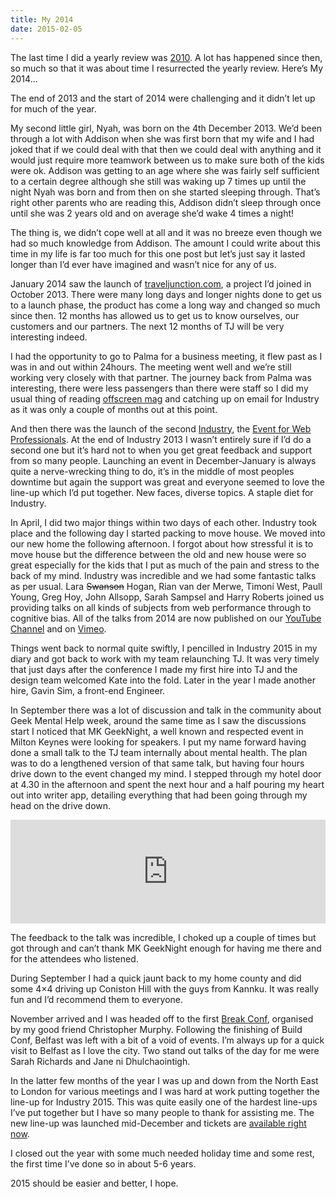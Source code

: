 ```yaml
---
title: My 2014
date: 2015-02-05
---
```

The last time I did a yearly review was [2010](http://www.gavinelliott.co.uk/2010/12/2010-in-review-and-goals-for-2011/ "2010"). A lot has happened since then, so much so that it was about time I resurrected the yearly review. Here’s My 2014…

The end of 2013 and the start of 2014 were challenging and it didn’t let up for much of the year.

My second little girl, Nyah, was born on the 4th December 2013. We’d been through a lot with Addison when she was first born that my wife and I had joked that if we could deal with that then we could deal with anything and it would just require more teamwork between us to make sure both of the kids were ok. Addison was getting to an age where she was fairly self sufficient to a certain degree although she still was waking up 7 times up until the night Nyah was born and from then on she started sleeping through. That’s right other parents who are reading this, Addison didn’t sleep through once until she was 2 years old and on average she’d wake 4 times a night!

The thing is, we didn’t cope well at all and it was no breeze even though we had so much knowledge from Addison. The amount I could write about this time in my life is far too much for this one post but let’s just say it lasted longer than I’d ever have imagined and wasn’t nice for any of us.

January 2014 saw the launch of [traveljunction.com](https://traveljunction.com "traveljunction.com"), a project I’d joined in October 2013. There were many long days and longer nights done to get us to a launch phase, the product has come a long way and changed so much since then. 12 months has allowed us to get us to know ourselves, our customers and our partners. The next 12 months of TJ will be very interesting indeed.

I had the opportunity to go to Palma for a business meeting, it flew past as I was in and out within 24hours. The meeting went well and we’re still working very closely with that partner. The journey back from Palma was interesting, there were less passengers than there were staff so I did my usual thing of reading [offscreen mag](http://offscreenmag.com "offscreen mag") and catching up on email for Industry as it was only a couple of months out at this point.

And then there was the launch of the second [Industry](http://2014.industryconf.com/ "Industry Conf 2014"), the [Event for Web Professionals](http://industryconf.com "Industry Conf"). At the end of Industry 2013 I wasn’t entirely sure if I’d do a second one but it’s hard not to when you get great feedback and support from so many people. Launching an event in December-January is always quite a nerve-wrecking thing to do, it’s in the middle of most peoples downtime but again the support was great and everyone seemed to love the line-up which I’d put together. New faces, diverse topics. A staple diet for Industry.

In April, I did two major things within two days of each other. Industry took place and the following day I started packing to move house. We moved into our new home the following afternoon. I forgot about how stressful it is to move house but the difference between the old and new house were so great especially for the kids that I put as much of the pain and stress to the back of my mind. Industry was incredible and we had some fantastic talks as per usual. Lara <del>Swanson</del> Hogan, Rian van der Merwe, Timoni West, Paull Young, Greg Hoy, John Allsopp, Sarah Sampsel and Harry Roberts joined us providing talks on all kinds of subjects from web performance through to cognitive bias. All of the talks from 2014 are now published on our [YouTube Channel](https://www.youtube.com/watch?v=Y9S611bcpXQ&list=PLxIVE2ZZ0maD214ccOZ1A7JycQytSQMp8 "Industry Conf Videos") and on [Vimeo](http://vimeo.com/industryconf "Industry Conf Videos").

Things went back to normal quite swiftly, I pencilled in Industry 2015 in my diary and got back to work with my team relaunching TJ. It was very timely that just days after the conference I made my first hire into TJ and the design team welcomed Kate into the fold. Later in the year I made another hire, Gavin Sim, a front-end Engineer.

In September there was a lot of discussion and talk in the community about Geek Mental Help week, around the same time as I saw the discussions start I noticed that MK GeekNight, a well known and respected event in Milton Keynes were looking for speakers. I put my name forward having done a small talk to the TJ team internally about mental health. The plan was to do a lengthened version of that same talk, but having four hours drive down to the event changed my mind. I stepped through my hotel door at 4.30 in the afternoon and spent the next hour and a half pouring my heart out into writer app, detailing everything that had been going through my head on the drive down.

<iframe frameborder="no" height="166" scrolling="no" src="https://w.soundcloud.com/player/?url=https%3A//api.soundcloud.com/tracks/174520409&color=ff5500&auto_play=false&hide_related=false&show_comments=true&show_user=true&show_reposts=false" width="100%"></iframe>

The feedback to the talk was incredible, I choked up a couple of times but got through and can’t thank MK GeekNight enough for having me there and for the attendees who listened.

During September I had a quick jaunt back to my home county and did some 4×4 driving up Coniston Hill with the guys from Kannku. It was really fun and I’d recommend them to everyone.

November arrived and I was headed off to the first [Break Conf](http://breakconf.org "Break Conf"), organised by my good friend Christopher Murphy. Following the finishing of Build Conf, Belfast was left with a bit of a void of events. I’m always up for a quick visit to Belfast as I love the city. Two stand out talks of the day for me were Sarah Richards and Jane ni Dhulchaointigh.

In the latter few months of the year I was up and down from the North East to London for various meetings and I was hard at work putting together the line-up for Industry 2015. This was quite easily one of the hardest line-ups I’ve put together but I have so many people to thank for assisting me. The new line-up was launched mid-December and tickets are [available right now](http://industryconf.com "Industry Conf").

I closed out the year with some much needed holiday time and some rest, the first time I’ve done so in about 5-6 years.

2015 should be easier and better, I hope.
